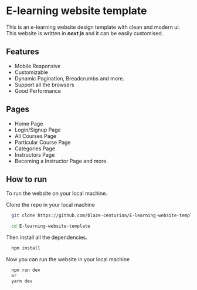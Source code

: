 # E-learning website template

This is an e-learning website design template with clean and modern ui.
This website is written in **_next js_** and it can be easily customised.

## Features

-   Mobile Responsive
-   Customizable
-   Dynamic Pagination, Breadcrumbs and more.
-   Support all the browsers
-   Good Performance

## Pages

-   Home Page
-   Login/Signup Page
-   All Courses Page
-   Particular Course Page
-   Categories Page
-   Instructors Page
-   Becoming a Instructor Page and more.

## How to run

To run the website on your local machine.

Clone the repo in your local machine

```bash
  git clone https://github.com/blaze-centurion/E-learning-website-template.git

  cd E-learning-website-template
```

Then install all the dependencies.

```bash
  npm install
```

Now you can run the website in your local machine

```bash
  npm run dev
  or
  yarn dev
```
